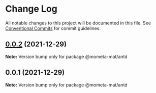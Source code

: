 # Change Log

All notable changes to this project will be documented in this file.
See [Conventional Commits](https://conventionalcommits.org) for commit guidelines.

## [0.0.2](https://github.com/imcuttle/mometa-mat/compare/v0.0.1...v0.0.2) (2021-12-29)

**Note:** Version bump only for package @mometa-mat/antd

## 0.0.1 (2021-12-29)

**Note:** Version bump only for package @mometa-mat/antd

